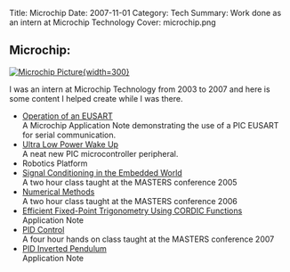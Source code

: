 Title: Microchip
Date: 2007-11-01 
Category: Tech
Summary: Work done as an intern at Microchip Technology 
Cover: microchip.png

## Microchip:

[![Microchip Picture]({attach}microchip.png "Microchip"){width=300}](https://www.microchip.com)

I was an intern at Microchip Technology from 2003 to 2007 and here is some content I helped create while I was there. 

- [Operation of an EUSART]({attach}00944A.pdf)  
   A Microchip Application Note demonstrating the use of a PIC EUSART for serial communication.  
- [Ultra Low Power Wake Up]({attach}00879C.pdf)  
   A neat new PIC microcontroller peripheral.  
- Robotics Platform  
- [Signal Conditioning in the Embedded World]({attach}SCE929_V.pdf)  
   A two hour class taught at the MASTERS conference 2005  
- [Numerical Methods]({attach}1019_NUM_pub_tmp.ppt)  
   A two hour class taught at the MASTERS conference 2006  
- [Efficient Fixed-Point Trigonometry Using CORDIC Functions]({attach}01061A.pdf)  
   Application Note  
- [PID Control]({attach}PID_2007.pdf)  
   A four hour hands on class taught at the MASTERS conference 2007  
- [PID Inverted Pendulum]({attach}00964A.pdf)  
   Application Note  

